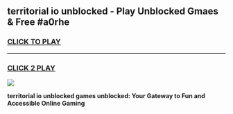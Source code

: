 
## territorial io unblocked - Play Unblocked Gmaes & Free #a0rhe
<h3>
<a href="https://news.freeplayer.one?title=territorial_io_unblocked&ref=03M">CLICK TO PLAY</a></h3>
<hr>

<h3>
<a href="https://news.freeplayer.one?title=territorial_io_unblocked&ref=03M">CLICK 2 PLAY</a>
  
</h3>

<a href="https://news.freeplayer.one?title=territorial_io_unblocked&ref=03M"><img src="https://clearcache.store/games.png"></a>


**territorial io unblocked games unblocked: Your Gateway to Fun and Accessible Online Gaming**
